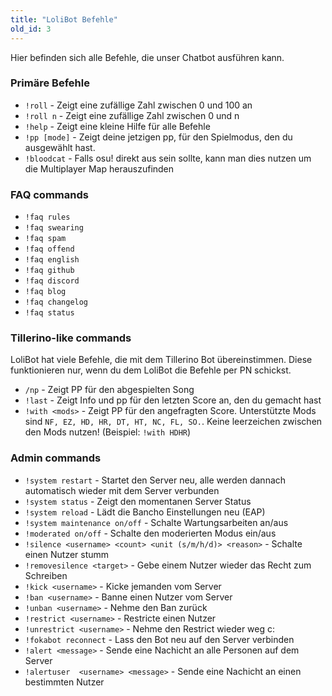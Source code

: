 ```yaml
---
title: "LoliBot Befehle"
old_id: 3
---
```

Hier befinden sich alle Befehle, die unser Chatbot ausführen kann.  

### Primäre Befehle
- `!roll` - Zeigt eine zufällige Zahl zwischen 0 und 100 an  
- `!roll n` - Zeigt eine zufällige Zahl zwischen 0 und n 
- `!help` - Zeigt eine kleine Hilfe für alle Befehle  
- `!pp [mode]` - Zeigt deine jetzigen pp, für den Spielmodus, den du ausgewählt hast.
- `!bloodcat` - Falls osu! direkt aus sein sollte, kann man dies nutzen um die Multiplayer Map herauszufinden

### FAQ commands
- `!faq rules`  
- `!faq swearing`  
- `!faq spam`  
- `!faq offend`  
- `!faq english`  
- `!faq github`  
- `!faq discord`  
- `!faq blog`  
- `!faq changelog`  
- `!faq status`  

### Tillerino-like commands
LoliBot hat viele Befehle, die mit dem Tillerino Bot übereinstimmen. Diese funktionieren nur, wenn du dem LoliBot die Befehle per PN schickst.

- `/np` - Zeigt PP für den abgespielten Song  
- `!last` - Zeigt Info und pp für den letzten Score an, den du gemacht hast  
- `!with <mods>` - Zeigt PP für den angefragten Score. Unterstützte Mods sind `NF, EZ, HD, HR, DT, HT, NC, FL, SO.`. Keine leerzeichen zwischen den Mods nutzen! (Beispiel: `!with HDHR`)

### Admin commands
- `!system restart` - Startet den Server neu, alle werden dannach automatisch wieder mit dem Server verbunden  
- `!system status` - Zeigt den momentanen Server Status  
- `!system reload` - Lädt die Bancho Einstellungen neu (EAP)  
- `!system maintenance on/off` - Schalte Wartungsarbeiten an/aus  
- `!moderated on/off` - Schalte den moderierten Modus ein/aus  
- `!silence <username> <count> <unit (s/m/h/d)> <reason>` - Schalte einen Nutzer stumm  
- `!removesilence <target>` - Gebe einem Nutzer wieder das Recht zum Schreiben  
- `!kick <username>` - Kicke jemanden vom Server  
- `!ban <username>` - Banne einen Nutzer vom Server  
- `!unban <username>` - Nehme den Ban zurück  
- `!restrict <username>` - Restricte einen Nutzer  
- `!unrestrict <username>` - Nehme den Restrict wieder weg c:  
- `!fokabot reconnect` - Lass den Bot neu auf den Server verbinden  
- `!alert <message>` - Sende eine Nachicht an alle Personen auf dem Server  
- `!alertuser  <username> <message>` - Sende eine Nachicht an einen bestimmten Nutzer
